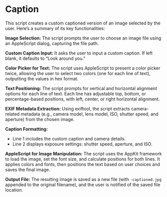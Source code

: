 # Caption

This script creates a custom captioned version of an image selected by the user. Here’s a summary of its key functionalities:

**Image Selection:** The script prompts the user to choose an image file using an AppleScript dialog, capturing the file path.

**Custom Caption Input:** It asks the user to input a custom caption. If left blank, it defaults to “Look around you.”

**Color Picker for Text:** The script uses AppleScript to present a color picker twice, allowing the user to select two colors (one for each line of text), outputting the values in hex format.

**Text Positioning:** The script prompts for vertical and horizontal alignment options for each line of text. Each line has adjustable top, bottom, or percentage-based positions, with left, center, or right horizontal alignment.

**EXIF Metadata Extraction:** Using exiftool, the script extracts camera-related metadata (e.g., camera model, lens model, ISO, shutter speed, and aperture) from the chosen image.

**Caption Formatting:**
- Line 1 includes the custom caption and camera details.
- Line 2 displays exposure settings: shutter speed, aperture, and ISO.

**AppleScript for Image Manipulation:**
The script uses the AppKit framework to load the image, set the font size, and calculate positions for both lines.
It applies colors and fonts, then positions the text based on user choices and saves the final image.

**Output File:** The resulting image is saved as a new file (with `-captioned.jpg` appended to the original filename), and the user is notified of the saved file location.

